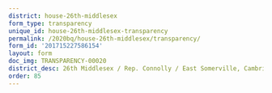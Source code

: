 ```yaml
---
district: house-26th-middlesex
form_type: transparency
unique_id: house-26th-middlesex-transparency
permalink: /2020bq/house-26th-middlesex/transparency/
form_id: '201715227586154'
layout: form
doc_img: TRANSPARENCY-00020
district_desc: 26th Middlesex / Rep. Connolly / East Somerville, Cambridge
order: 85
---
```

